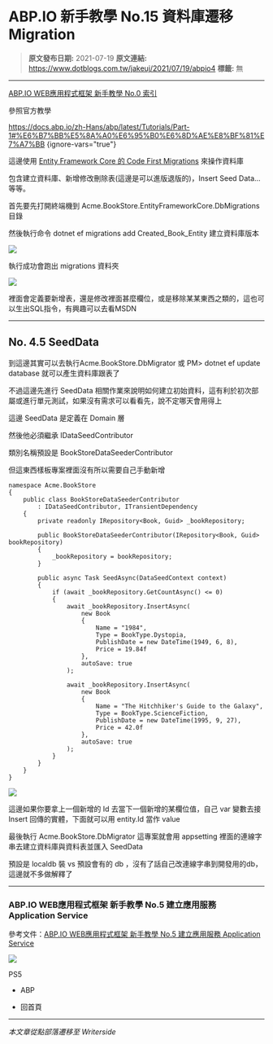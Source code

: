 # ABP.IO 新手教學 No.15 資料庫遷移 Migration

> **原文發布日期:** 2021-07-19
> **原文連結:** https://www.dotblogs.com.tw/jakeuj/2021/07/19/abpio4
> **標籤:** 無

---

[ABP.IO WEB應用程式框架 新手教學 No.0 索引](https://dotblogs.com.tw/jakeuj/2021/07/15/abpio0)

參照官方教學

https://docs.abp.io/zh-Hans/abp/latest/Tutorials/Part-1#%E6%B7%BB%E5%8A%A0%E6%95%B0%E6%8D%AE%E8%BF%81%E7%A7%BB
{ignore-vars="true"}

這邊使用 [Entity Framework Core 的 Code First Migrations](https://docs.microsoft.com/zh-cn/ef/core/managing-schemas/migrations/?tabs=dotnet-core-cli) 來操作資料庫

包含建立資料庫、新增修改刪除表(這邊是可以進版退版的)，Insert Seed Data…等等。

首先要先打開終端機到 Acme.BookStore.EntityFrameworkCore.DbMigrations 目錄

然後執行命令 dotnet ef migrations add Created\_Book\_Entity 建立資料庫版本

![](https://dotblogsfile.blob.core.windows.net/user/御星幻/f8aa590e-d43b-4f53-afa6-cea509e45adf/1626682350.png)

執行成功會跑出 migrations 資料夾

![](https://dotblogsfile.blob.core.windows.net/user/御星幻/f8aa590e-d43b-4f53-afa6-cea509e45adf/1626682501.png)

裡面會定義要新增表，還是修改裡面甚麼欄位，或是移除某某東西之類的，這也可以生出SQL指令，有興趣可以去看MSDN

---

## No. 4.5 SeedData

到這邊其實可以去執行Acme.BookStore.DbMigrator 或 PM> dotnet ef update database 就可以產生資料庫跟表了

不過這邊先進行 SeedData 相關作業來說明如何建立初始資料，這有利於初次部屬或進行單元測試，如果沒有需求可以看看先，說不定哪天會用得上

這邊 SeedData 是定義在 Domain 層

然後他必須繼承 IDataSeedContributor

類別名稱預設是 BookStoreDataSeederContributor

但這東西樣板專案裡面沒有所以需要自己手動新增

```
namespace Acme.BookStore
{
    public class BookStoreDataSeederContributor
        : IDataSeedContributor, ITransientDependency
    {
        private readonly IRepository<Book, Guid> _bookRepository;

        public BookStoreDataSeederContributor(IRepository<Book, Guid> bookRepository)
        {
            _bookRepository = bookRepository;
        }

        public async Task SeedAsync(DataSeedContext context)
        {
            if (await _bookRepository.GetCountAsync() <= 0)
            {
                await _bookRepository.InsertAsync(
                    new Book
                    {
                        Name = "1984",
                        Type = BookType.Dystopia,
                        PublishDate = new DateTime(1949, 6, 8),
                        Price = 19.84f
                    },
                    autoSave: true
                );

                await _bookRepository.InsertAsync(
                    new Book
                    {
                        Name = "The Hitchhiker's Guide to the Galaxy",
                        Type = BookType.ScienceFiction,
                        PublishDate = new DateTime(1995, 9, 27),
                        Price = 42.0f
                    },
                    autoSave: true
                );
            }
        }
    }
}
```

![](https://dotblogsfile.blob.core.windows.net/user/御星幻/f8aa590e-d43b-4f53-afa6-cea509e45adf/1626683321.png)

這邊如果你要拿上一個新增的 Id 去當下一個新增的某欄位值，自己 var 變數去接 Insert 回傳的實體，下面就可以用 entity.Id 當作 value

最後執行 Acme.BookStore.DbMigrator 這專案就會用 appsetting 裡面的連線字串去建立資料庫與資料表並匯入 SeedData

預設是 localdb 裝 vs 預設會有的 db ，沒有了話自己改連線字串到開發用的db，這邊就不多做解釋了

---

### ABP.IO WEB應用程式框架 新手教學 No.5 建立應用服務 Application Service

參考文件：[ABP.IO WEB應用程式框架 新手教學 No.5 建立應用服務 Application Service](https://dotblogs.com.tw/jakeuj/2021/07/19/abpio5)

![](https://card.psnprofiles.com/1/jakeuj.png)

PS5

* ABP

* 回首頁

---

*本文章從點部落遷移至 Writerside*
